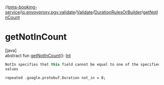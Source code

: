 //[pms-booking-service](../../../../index.md)/[io.envoyproxy.pgv.validate](../../index.md)/[Validate](../index.md)/[DurationRulesOrBuilder](index.md)/[getNotInCount](get-not-in-count.md)

# getNotInCount

[java]\
abstract fun [getNotInCount](get-not-in-count.md)(): [Int](https://kotlinlang.org/api/core/kotlin-stdlib/kotlin/-int/index.html)

```kotlin
NotIn specifies that this field cannot be equal to one of the specified
values

```
`repeated .google.protobuf.Duration not_in = 8;`